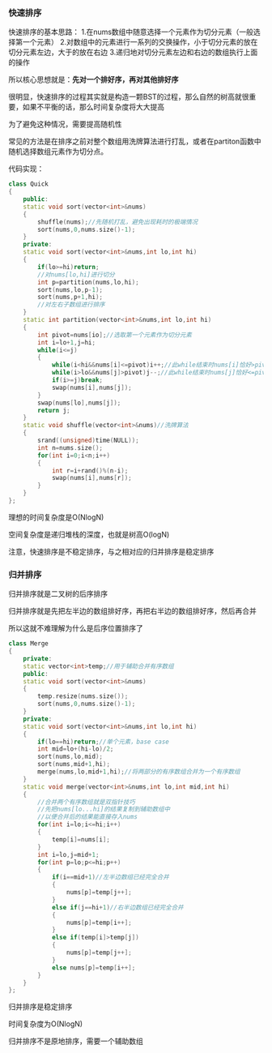 ### 快速排序
快速排序的基本思路：
1.在nums数组中随意选择一个元素作为切分元素（一般选择第一个元素）
2.对数组中的元素进行一系列的交换操作，小于切分元素的放在切分元素左边，大于的放在右边
3.递归地对切分元素左边和右边的数组执行上面的操作

所以核心思想就是：**先对一个排好序，再对其他排好序**

很明显，快速排序的过程其实就是构造一颗BST的过程，那么自然的树高就很重要，如果不平衡的话，那么时间复杂度将大大提高

为了避免这种情况，需要提高随机性

常见的方法是在排序之前对整个数组用洗牌算法进行打乱，或者在partiton函数中随机选择数组元素作为切分点。

代码实现：
```cpp
class Quick
{
	public:
	static void sort(vector<int>&nums)
	{
		shuffle(nums);//先随机打乱，避免出现耗时的极端情况
		sort(nums,0,nums.size()-1);
	}
	private:
	static void sort(vector<int>&nums,int lo,int hi)
	{
		if(lo>=hi)return;
		//对nums[lo,hi]进行切分
		int p=partition(nums,lo,hi);
		sort(nums,lo,p-1);
		sort(nums,p+1,hi);
		//对左右子数组进行排序
	}
	static int partition(vector<int>&nums,int lo,int hi)
	{
		int pivot=nums[io];//选取第一个元素作为切分元素
		int i=lo+1,j=hi;
		while(i<=j)
		{
			while(i<hi&&nums[i]<=pivot)i++;//此while结束时nums[i]恰好>pivot
			while(i>lo&&nums[j]>pivot)j--;//此while结束时nums[j]恰好<=pivot
			if(i>=j)break;
			swap(nums[i],nums[j]);
		}
		swap(nums[lo],nums[j]);
		return j;
	}
	static void shuffle(vector<int>&nums)//洗牌算法
	{
		srand((unsigned)time(NULL));
		int n=nums.size();
		for(int i=0;i<n;i++)
		{
			int r=i+rand()%(n-i);
			swap(nums[i],nums[r]);
		}
	}
};
```

理想的时间复杂度是O(NlogN)

空间复杂度是递归堆栈的深度，也就是树高O(logN)

注意，快速排序是不稳定排序，与之相对应的归并排序是稳定排序

### 归并排序
归并排序就是二叉树的后序排序

归并排序就是先把左半边的数组排好序，再把右半边的数组排好序，然后再合并

所以这就不难理解为什么是后序位置排序了

```cpp
class Merge
{
	private:
	static vector<int>temp;//用于辅助合并有序数组
	public:
	static void sort(vector<int>&nums)
	{
		temp.resize(nums.size());
		sort(nums,0,nums.size()-1);
	}
	private:
	static void sort(vector<int>&nums,int lo,int hi)
	{
		if(lo==hi)return;//单个元素，base case
		int mid=lo+(hi-lo)/2;
		sort(nums,lo,mid);
		sort(nums,mid+1,hi);
		merge(nums,lo,mid+1,hi);//将两部分的有序数组合并为一个有序数组
	}
	static void merge(vector<int>&nums,int lo,int mid,int hi)
	{
		//合并两个有序数组就是双指针技巧
		//先把nums[lo...hi]的结果复制到辅助数组中
		//以便合并后的结果能直接存入nums
		for(int i=lo;i<=hi;i++)
		{
			temp[i]=nums[i];
		}
		int i=lo,j=mid+1;
		for(int p=lo;p<=hi;p++)
		{
			if(i==mid+1)//左半边数组已经完全合并
			{
				nums[p]=temp[j++];
			}
			else if(j==hi+1)//右半边数组已经完全合并
			{
				nums[p]=temp[i++];
			}
			else if(temp[i]>temp[j])
			{
				nums[p]=temp[j++];
			}
			else nums[p]=temp[i++];
		}
	}
};
```

归并排序是稳定排序

时间复杂度为O(NlogN)

归并排序不是原地排序，需要一个辅助数组